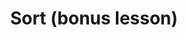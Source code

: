 ---
title: Sort (bonus lesson)
template: lesson
draft: false
slug: /courses/Array-Methods/sort
course: Array-Methods
tags:
  - Array Methods
  - Functional Programming
description: By the end of this session you will learn how to utilize sort() to implement complex array manipulations!

exerciseLinks: https://codepen.io/WayfairFrontend/pen/e1f89086ba4848085b5bca091261e741 
timeToCompletion: ~1 hour
videoLink: https://www.youtube.com/embed/OEBEMu_HN_w?rel=0&amp;showinfo=0
preReadQuizLink: https://docs.google.com/forms/d/e/1FAIpQLSc_7vgoCMh_fP4epgATRlqLT8H-3C5GDhK6E5RZw-1NicKaDg/viewform
readingLinks: 
  - link: https://www.sitepoint.com/sophisticated-sorting-in-javascript/
    description: Sorting, from basic to sophisticated
    title: Intro to sorting 
  - link: https://www.sitepoint.com/sort-an-array-of-objects-in-javascript/
    description: Sorting arrays of objects
    title: Complex sorting
  - link: https://www.toptal.com/developers/sorting-algorithms
    title: Sorting visualized
    description: Visualizations of common sorting algorithms for the curious
---